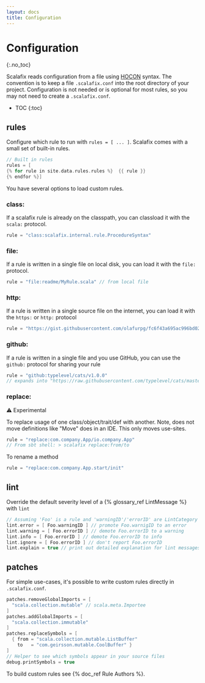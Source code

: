 ```yaml
---
layout: docs
title: Configuration
---
```


# Configuration
{:.no_toc}

Scalafix reads configuration from a file using
[HOCON](https://github.com/typesafehub/config) syntax.
The convention is to keep a file `.scalafix.conf` into the root directory of your project.
Configuration is not needed or is optional for most rules, so you may not need to create a `.scalafix.conf`.

* TOC
{:toc}

## rules
Configure which rule to run with `rules = [ ... ]`.
Scalafix comes with a small set of built-in rules.

```scala
// Built in rules
rules = [
{% for rule in site.data.rules.rules %}  {{ rule }}
{% endfor %}]
```

You have several options to load custom rules.

### class:
If a scalafix rule is already on the classpath, you can classload it with the `scala:` protocol.

```scala
rule = "class:scalafix.internal.rule.ProcedureSyntax"
```

### file:
If a rule is written in a single file on local disk, you can load it with the `file:` protocol.

```scala
rule = "file:readme/MyRule.scala" // from local file
```

### http:
If a rule is written in a single source file on the internet, you can load it with the `https:`
or `http:` protocol

```scala
rule = "https://gist.githubusercontent.com/olafurpg/fc6f43a695ac996bd02000f45ed02e63/raw/f5fe47495c9b6e3ce0960b766ffa75be6d6768b2/DummyRule.scala"
```

### github:
If a rule is written in a single file and you use GitHub, you can use the `github:` protocol for
sharing your rule

```scala
rule = "github:typelevel/cats/v1.0.0"
// expands into "https://raw.githubusercontent.com/typelevel/cats/master/scalafix/rules/src/main/scala/fix/Cats_v1_0_0.scala"
```

### replace:

⚠️ Experimental

To replace usage of one class/object/trait/def with another.
Note, does not move definitions like "Move" does in an IDE. This
only moves use-sites.

```scala
rule = "replace:com.company.App/io.company.App"
// From sbt shell: > scalafix replace:from/to
```

To rename a method

```scala
rule = "replace:com.company.App.start/init"
```

## lint
Override the default severity level of a {% glossary_ref LintMessage %} with `lint`

```scala
// Assuming 'Foo' is a rule and 'warningID'/'errorID' are LintCategory IDs.
lint.error = [ Foo.warningID ] // promote Foo.warnigID to an error
lint.warning = [ Foo.errorID ] // demote Foo.errorID to a warning
lint.info = [ Foo.errorID ] // demote Foo.errorID to info
lint.ignore = [ Foo.errorID ] // don't report Foo.errorID
lint.explain = true // print out detailed explanation for lint messages.
```

## patches
For simple use-cases, it's possible to write custom rules directly in `.scalafix.conf`.

```scala
patches.removeGlobalImports = [
  "scala.collection.mutable" // scala.meta.Importee
]
patches.addGlobalImports = [
  "scala.collection.immutable"
]
patches.replaceSymbols = [
  { from = "scala.collection.mutable.ListBuffer"
    to   = "com.geirsson.mutable.CoolBuffer" }
]
// Helper to see which symbols appear in your source files
debug.printSymbols = true
```

To build custom rules see {% doc_ref Rule Authors %}.


